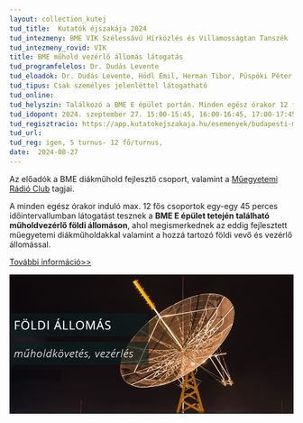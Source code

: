 ```yaml
---
layout: collection_kutej
tud_title:  Kutatók éjszakája 2024
tud_intezmeny: BME VIK Szélessávú Hírközlés és Villamosságtan Tanszék
tud_intezmeny_rovid: VIK
title: BME műhold vezérlő állomás látogatás
tud_programfelelos: Dr. Dudás Levente
tud_eloadok: Dr. Dudás Levente, Hödl Emil, Herman Tibor, Püspöki Péter, Bányász László
tud_tipus: Csak személyes jelenléttel látogatható
tud_online: 
tud_helyszin: Találkozó a BME E épület portán. Minden egész órakor 12 fős csoport indul fel lifttel a 12. emeletre, a földi állomásra.
tud_idopont: 2024. szeptember 27. 15:00-15:45, 16:00-16:45, 17:00-17:45, 18:00-18:45, 19:00-19:45
tud_regisztracio: https://app.kutatokejszakaja.hu/esemenyek/budapesti-muszaki-es-gazdasagtudomanyi-egyetem-bme/bme-muholdvezerlo-allomas-latogatasa
tud_url: 
tud_reg: igen, 5 turnus- 12 fő/turnus, 
date:  2024-08-27
---
```


Az előadók a BME diákműhold fejlesztő csoport, valamint a [Műegyetemi Rádió Club](https://ha5mrc.bme.hu/mobil/) tagjai.

A minden egész órakor induló max. 12 fős csoportok egy-egy 45 perces időintervallumban látogatást tesznek a **BME E épület tetején található műholdvezérlő földi állomáson**, ahol megismerkednek az eddig fejlesztett műegyetemi diákműholdakkal valamint a hozzá tartozó földi vevő és vezérlő állomással.

[További információ>>](https://gnd.bme.hu/index.php)


![BME műhold vezérlő állomás látogatás](../2024/images/bme-muhold-vezerlo-allomas-latogatas.JPG)
